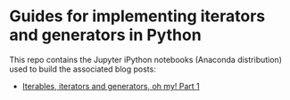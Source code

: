 # Guides for implementing iterators and generators in Python
This repo contains the Jupyter iPython notebooks (Anaconda distribution) used to build the associated blog posts:
- [Iterables, iterators and generators, oh my! Part 1](http://machinemadephd.com/posts/understanding-iterators/)
